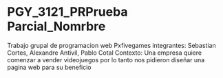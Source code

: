 # PGY_3121_PRPrueba Parcial_Nomrbre
Trabajo grupal de programacion web
Pxfivegames 
integrantes: Sebastian Cortes, Alexandre Antivil, Pablo Cotal
Contexto: Una empresa quiere comenzar a vender videojuegos por lo tanto nos pidieron diseñar una pagina web para su beneficio 
